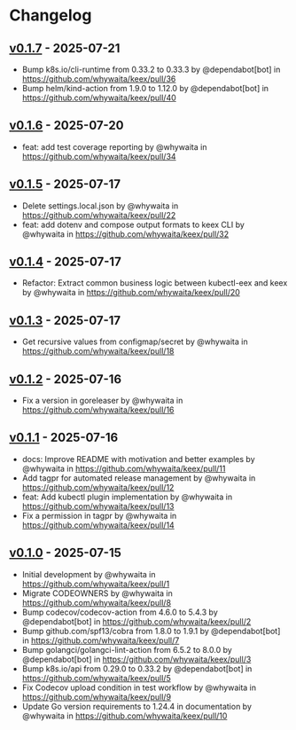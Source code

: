 # Changelog

## [v0.1.7](https://github.com/whywaita/keex/compare/v0.1.6...v0.1.7) - 2025-07-21
- Bump k8s.io/cli-runtime from 0.33.2 to 0.33.3 by @dependabot[bot] in https://github.com/whywaita/keex/pull/36
- Bump helm/kind-action from 1.9.0 to 1.12.0 by @dependabot[bot] in https://github.com/whywaita/keex/pull/40

## [v0.1.6](https://github.com/whywaita/keex/compare/v0.1.5...v0.1.6) - 2025-07-20
- feat: add test coverage reporting by @whywaita in https://github.com/whywaita/keex/pull/34

## [v0.1.5](https://github.com/whywaita/keex/compare/v0.1.4...v0.1.5) - 2025-07-17
- Delete settings.local.json by @whywaita in https://github.com/whywaita/keex/pull/22
- feat: add dotenv and compose output formats to keex CLI by @whywaita in https://github.com/whywaita/keex/pull/32

## [v0.1.4](https://github.com/whywaita/keex/compare/v0.1.3...v0.1.4) - 2025-07-17
- Refactor: Extract common business logic between kubectl-eex and keex by @whywaita in https://github.com/whywaita/keex/pull/20

## [v0.1.3](https://github.com/whywaita/keex/compare/v0.1.2...v0.1.3) - 2025-07-17
- Get recursive values from configmap/secret by @whywaita in https://github.com/whywaita/keex/pull/18

## [v0.1.2](https://github.com/whywaita/keex/compare/v0.1.1...v0.1.2) - 2025-07-16
- Fix a version in goreleaser by @whywaita in https://github.com/whywaita/keex/pull/16

## [v0.1.1](https://github.com/whywaita/keex/compare/v0.1.0...v0.1.1) - 2025-07-16
- docs: Improve README with motivation and better examples by @whywaita in https://github.com/whywaita/keex/pull/11
- Add tagpr for automated release management by @whywaita in https://github.com/whywaita/keex/pull/12
- feat: Add kubectl plugin implementation by @whywaita in https://github.com/whywaita/keex/pull/13
- Fix a permission in tagpr by @whywaita in https://github.com/whywaita/keex/pull/14

## [v0.1.0](https://github.com/whywaita/keex/commits/v0.1.0) - 2025-07-15
- Initial development by @whywaita in https://github.com/whywaita/keex/pull/1
- Migrate CODEOWNERS by @whywaita in https://github.com/whywaita/keex/pull/8
- Bump codecov/codecov-action from 4.6.0 to 5.4.3 by @dependabot[bot] in https://github.com/whywaita/keex/pull/2
- Bump github.com/spf13/cobra from 1.8.0 to 1.9.1 by @dependabot[bot] in https://github.com/whywaita/keex/pull/7
- Bump golangci/golangci-lint-action from 6.5.2 to 8.0.0 by @dependabot[bot] in https://github.com/whywaita/keex/pull/3
- Bump k8s.io/api from 0.29.0 to 0.33.2 by @dependabot[bot] in https://github.com/whywaita/keex/pull/5
- Fix Codecov upload condition in test workflow by @whywaita in https://github.com/whywaita/keex/pull/9
- Update Go version requirements to 1.24.4 in documentation by @whywaita in https://github.com/whywaita/keex/pull/10
